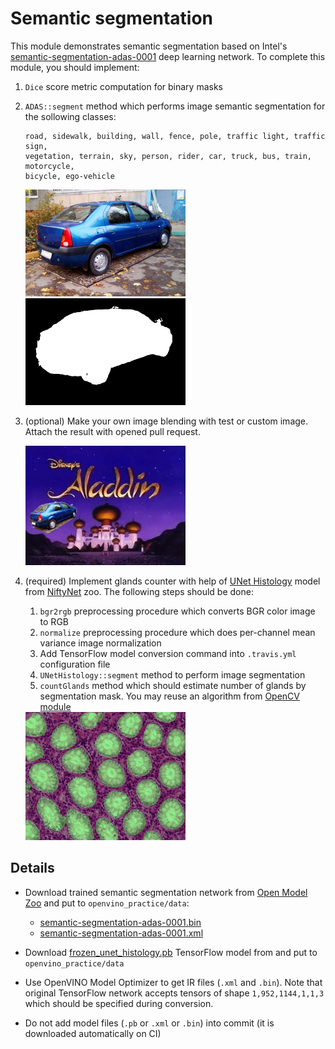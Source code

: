 # Semantic segmentation

This module demonstrates semantic segmentation based on Intel's [semantic-segmentation-adas-0001](https://github.com/opencv/open_model_zoo/blob/master/models/intel/semantic-segmentation-adas-0001/description/semantic-segmentation-adas-0001.md) deep learning network. To complete this module, you should implement:

1. `Dice` score metric computation for binary masks
2. `ADAS::segment` method which performs image semantic segmentation for the sollowing classes:

    ```
    road, sidewalk, building, wall, fence, pole, traffic light, traffic sign,
    vegetation, terrain, sky, person, rider, car, truck, bus, train, motorcycle,
    bicycle, ego-vehicle
    ```

    <img src="../../data/car.jpg" width="256"> <img src="../../data/car_mask.png" width="256">

3. (optional) Make your own image blending with test or custom image. Attach the
result with opened pull request.

    <img src="../../data/aladdin.jpg" width="256">

4. (required) Implement glands counter with help of [UNet Histology](https://github.com/NifTK/NiftyNetModelZoo/tree/5-reorganising-with-lfs/unet_histology) model from [NiftyNet](https://github.com/NifTK/NiftyNet) zoo. The following steps should be done:

    1. `bgr2rgb` preprocessing procedure which converts BGR color image to RGB
    2. `normalize` preprocessing procedure which does per-channel mean variance image normalization
    3. Add TensorFlow model conversion command into `.travis.yml` configuration file
    4. `UNetHistology::segment` method to perform image segmentation
    5. `countGlands` method which should estimate number of glands by segmentation mask. You may reuse an algorithm from [OpenCV module](../1_opencv)

    <img src="../../data/unet_histology_segm.jpg" width="256">

## Details

* Download trained semantic segmentation network from [Open Model Zoo](https://github.com/opencv/open_model_zoo) and put to `openvino_practice/data`:

    * [semantic-segmentation-adas-0001.bin](https://download.01.org/opencv/2020/openvinotoolkit/2020.3/open_model_zoo/models_bin/1/semantic-segmentation-adas-0001/FP32/semantic-segmentation-adas-0001.bin)
    * [semantic-segmentation-adas-0001.xml](https://download.01.org/opencv/2020/openvinotoolkit/2020.3/open_model_zoo/models_bin/1/semantic-segmentation-adas-0001/FP32/semantic-segmentation-adas-0001.xml)

* Download [frozen_unet_histology.pb](https://www.dropbox.com/s/hhu6ojkgru93poh/frozen_unet_histology.pb?dl=1) TensorFlow model from and put to `openvino_practice/data`

* Use OpenVINO Model Optimizer to get IR files (`.xml` and `.bin`). Note that
original TensorFlow network accepts tensors of shape `1,952,1144,1,1,3` which
should be specified during conversion.

* Do not add model files (`.pb` or `.xml` or `.bin`) into commit (it is downloaded automatically on CI)
